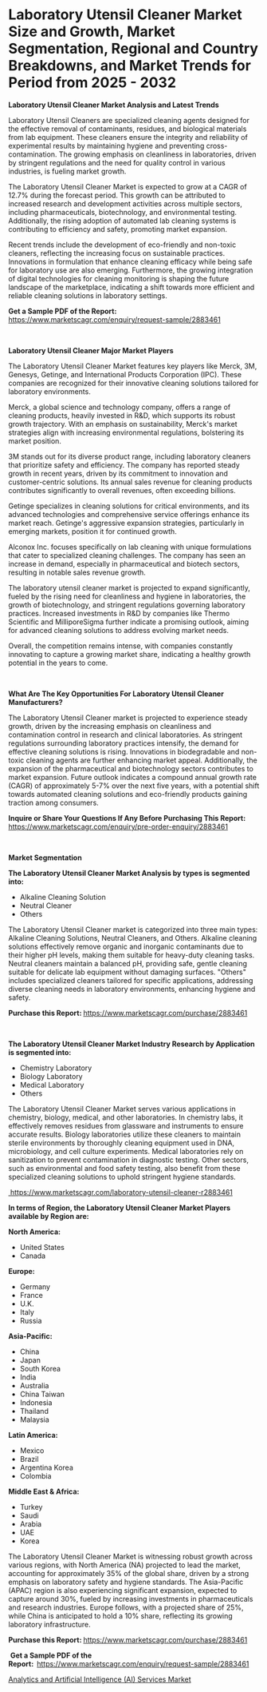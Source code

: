 <p><h1>Laboratory Utensil Cleaner Market Size and Growth, Market Segmentation, Regional and Country Breakdowns, and Market Trends for Period from 2025 -  2032</h1></p><p><strong>Laboratory Utensil Cleaner Market Analysis and Latest Trends</strong></p>
<p><p>Laboratory Utensil Cleaners are specialized cleaning agents designed for the effective removal of contaminants, residues, and biological materials from lab equipment. These cleaners ensure the integrity and reliability of experimental results by maintaining hygiene and preventing cross-contamination. The growing emphasis on cleanliness in laboratories, driven by stringent regulations and the need for quality control in various industries, is fueling market growth.</p><p>The Laboratory Utensil Cleaner Market is expected to grow at a CAGR of 12.7% during the forecast period. This growth can be attributed to increased research and development activities across multiple sectors, including pharmaceuticals, biotechnology, and environmental testing. Additionally, the rising adoption of automated lab cleaning systems is contributing to efficiency and safety, promoting market expansion.</p><p>Recent trends include the development of eco-friendly and non-toxic cleaners, reflecting the increasing focus on sustainable practices. Innovations in formulation that enhance cleaning efficacy while being safe for laboratory use are also emerging. Furthermore, the growing integration of digital technologies for cleaning monitoring is shaping the future landscape of the marketplace, indicating a shift towards more efficient and reliable cleaning solutions in laboratory settings.</p></p>
<p><strong>Get a Sample PDF of the Report:&nbsp;</strong> <a href="https://www.marketscagr.com/enquiry/request-sample/2883461?utm_campaign=2650&utm_medium=2&utm_source=Github&utm_content=ia&utm_term=13032025&utm_id=laboratory-utensil-cleaner">https://www.marketscagr.com/enquiry/request-sample/2883461</a></p>
<p>&nbsp;</p>
<p><strong>Laboratory Utensil Cleaner Major Market Players</strong></p>
<p><p>The Laboratory Utensil Cleaner Market features key players like Merck, 3M, Genesys, Getinge, and International Products Corporation (IPC). These companies are recognized for their innovative cleaning solutions tailored for laboratory environments.</p><p>Merck, a global science and technology company, offers a range of cleaning products, heavily invested in R&D, which supports its robust growth trajectory. With an emphasis on sustainability, Merck's market strategies align with increasing environmental regulations, bolstering its market position.</p><p>3M stands out for its diverse product range, including laboratory cleaners that prioritize safety and efficiency. The company has reported steady growth in recent years, driven by its commitment to innovation and customer-centric solutions. Its annual sales revenue for cleaning products contributes significantly to overall revenues, often exceeding billions.</p><p>Getinge specializes in cleaning solutions for critical environments, and its advanced technologies and comprehensive service offerings enhance its market reach. Getinge's aggressive expansion strategies, particularly in emerging markets, position it for continued growth.</p><p>Alconox Inc. focuses specifically on lab cleaning with unique formulations that cater to specialized cleaning challenges. The company has seen an increase in demand, especially in pharmaceutical and biotech sectors, resulting in notable sales revenue growth.</p><p>The laboratory utensil cleaner market is projected to expand significantly, fueled by the rising need for cleanliness and hygiene in laboratories, the growth of biotechnology, and stringent regulations governing laboratory practices. Increased investments in R&D by companies like Thermo Scientific and MilliporeSigma further indicate a promising outlook, aiming for advanced cleaning solutions to address evolving market needs.</p><p>Overall, the competition remains intense, with companies constantly innovating to capture a growing market share, indicating a healthy growth potential in the years to come.</p></p>
<p>&nbsp;</p>
<p><strong>What Are The Key Opportunities For Laboratory Utensil Cleaner Manufacturers?</strong></p>
<p><p>The Laboratory Utensil Cleaner market is projected to experience steady growth, driven by the increasing emphasis on cleanliness and contamination control in research and clinical laboratories. As stringent regulations surrounding laboratory practices intensify, the demand for effective cleaning solutions is rising. Innovations in biodegradable and non-toxic cleaning agents are further enhancing market appeal. Additionally, the expansion of the pharmaceutical and biotechnology sectors contributes to market expansion. Future outlook indicates a compound annual growth rate (CAGR) of approximately 5-7% over the next five years, with a potential shift towards automated cleaning solutions and eco-friendly products gaining traction among consumers.</p></p>
<p><strong>Inquire or Share Your Questions If Any Before Purchasing This Report:</strong> <a href="https://www.marketscagr.com/enquiry/pre-order-enquiry/2883461?utm_campaign=2650&utm_medium=2&utm_source=Github&utm_content=ia&utm_term=13032025&utm_id=laboratory-utensil-cleaner">https://www.marketscagr.com/enquiry/pre-order-enquiry/2883461</a></p>
<p>&nbsp;</p>
<p><strong>Market Segmentation</strong></p>
<p><strong>The Laboratory Utensil Cleaner Market Analysis by types is segmented into:</strong></p>
<p><ul><li>Alkaline Cleaning Solution</li><li>Neutral Cleaner</li><li>Others</li></ul></p>
<p><p>The Laboratory Utensil Cleaner market is categorized into three main types: Alkaline Cleaning Solutions, Neutral Cleaners, and Others. Alkaline cleaning solutions effectively remove organic and inorganic contaminants due to their higher pH levels, making them suitable for heavy-duty cleaning tasks. Neutral cleaners maintain a balanced pH, providing safe, gentle cleaning suitable for delicate lab equipment without damaging surfaces. "Others" includes specialized cleaners tailored for specific applications, addressing diverse cleaning needs in laboratory environments, enhancing hygiene and safety.</p></p>
<p><strong>Purchase this Report:&nbsp;</strong><a href="https://www.marketscagr.com/purchase/2883461?utm_campaign=2650&utm_medium=2&utm_source=Github&utm_content=ia&utm_term=13032025&utm_id=laboratory-utensil-cleaner">https://www.marketscagr.com/purchase/2883461</a></p>
<p>&nbsp;</p>
<p><strong>The Laboratory Utensil Cleaner Market Industry Research by Application is segmented into:</strong></p>
<p><ul><li>Chemistry Laboratory</li><li>Biology Laboratory</li><li>Medical Laboratory</li><li>Others</li></ul></p>
<p><p>The Laboratory Utensil Cleaner Market serves various applications in chemistry, biology, medical, and other laboratories. In chemistry labs, it effectively removes residues from glassware and instruments to ensure accurate results. Biology laboratories utilize these cleaners to maintain sterile environments by thoroughly cleaning equipment used in DNA, microbiology, and cell culture experiments. Medical laboratories rely on sanitization to prevent contamination in diagnostic testing. Other sectors, such as environmental and food safety testing, also benefit from these specialized cleaning solutions to uphold stringent hygiene standards.</p></p>
<p><a href="https://www.marketscagr.com/laboratory-utensil-cleaner-r2883461?utm_campaign=2650&utm_medium=2&utm_source=Github&utm_content=ia&utm_term=13032025&utm_id=laboratory-utensil-cleaner">&nbsp;https://www.marketscagr.com/laboratory-utensil-cleaner-r2883461</a></p>
<p><strong>In terms of Region, the Laboratory Utensil Cleaner Market Players available by Region are:</strong></p>
<p>
    <p> <strong> North America: </strong>
        <ul>
            <li>United States</li>
            <li>Canada</li>
        </ul>
        </p> 
    <p> <strong> Europe: </strong>
        <ul>
            <li>Germany</li>
            <li>France</li>
            <li>U.K.</li>
            <li>Italy</li>
            <li>Russia</li>
        </ul>
        </p> 
    <p> <strong> Asia-Pacific: </strong>
        <ul>
            <li>China</li>
            <li>Japan</li>
            <li>South Korea</li>
            <li>India</li>
            <li>Australia</li>
            <li>China Taiwan</li>
            <li>Indonesia</li>
            <li>Thailand</li>
            <li>Malaysia</li>
        </ul>
        </p> 
    <p> <strong> Latin America: </strong>
        <ul>
            <li>Mexico</li>
            <li>Brazil</li>
            <li>Argentina Korea</li>
            <li>Colombia</li>
        </ul>
        </p> 
    <p> <strong> Middle East & Africa: </strong>
        <ul>
            <li>Turkey</li>
            <li>Saudi</li>
            <li>Arabia</li>
            <li>UAE</li>
            <li>Korea</li>
        </ul>
    </p>
    </p>
<p><p>The Laboratory Utensil Cleaner Market is witnessing robust growth across various regions, with North America (NA) projected to lead the market, accounting for approximately 35% of the global share, driven by a strong emphasis on laboratory safety and hygiene standards. The Asia-Pacific (APAC) region is also experiencing significant expansion, expected to capture around 30%, fueled by increasing investments in pharmaceuticals and research industries. Europe follows, with a projected share of 25%, while China is anticipated to hold a 10% share, reflecting its growing laboratory infrastructure.</p></p>
<p><strong>Purchase this Report: </strong><a href="https://www.marketscagr.com/purchase/2883461?utm_campaign=2650&utm_medium=2&utm_source=Github&utm_content=ia&utm_term=13032025&utm_id=laboratory-utensil-cleaner">https://www.marketscagr.com/purchase/2883461</a></p>
<p>&nbsp;<strong>Get a Sample PDF of the Report:&nbsp;&nbsp;</strong><a href="https://www.marketscagr.com/enquiry/request-sample/2883461?utm_campaign=2650&utm_medium=2&utm_source=Github&utm_content=ia&utm_term=13032025&utm_id=laboratory-utensil-cleaner">https://www.marketscagr.com/enquiry/request-sample/2883461</a></p>
<p><strong></strong></p>
<p><p><a href="https://github.com/ccreola81/Market-Research-Report-List-1/blob/main/analytics-and-artificial-intelligence-ai-services-market.md?utm_campaign=2650&utm_medium=2&utm_source=Github&utm_content=ia&utm_term=13032025&utm_id=laboratory-utensil-cleaner">Analytics and Artificial Intelligence (AI) Services Market</a></p></p>